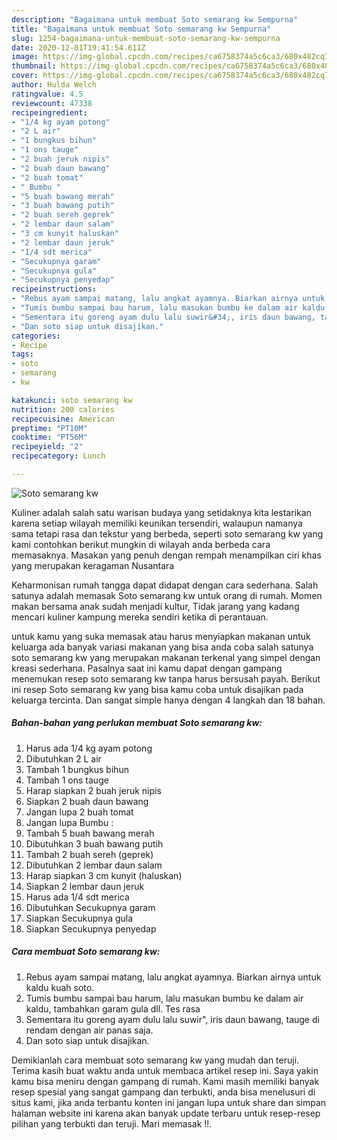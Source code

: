 ```yaml
---
description: "Bagaimana untuk membuat Soto semarang kw Sempurna"
title: "Bagaimana untuk membuat Soto semarang kw Sempurna"
slug: 1254-bagaimana-untuk-membuat-soto-semarang-kw-sempurna
date: 2020-12-01T19:41:54.611Z
image: https://img-global.cpcdn.com/recipes/ca6758374a5c6ca3/680x482cq70/soto-semarang-kw-foto-resep-utama.jpg
thumbnail: https://img-global.cpcdn.com/recipes/ca6758374a5c6ca3/680x482cq70/soto-semarang-kw-foto-resep-utama.jpg
cover: https://img-global.cpcdn.com/recipes/ca6758374a5c6ca3/680x482cq70/soto-semarang-kw-foto-resep-utama.jpg
author: Hulda Welch
ratingvalue: 4.5
reviewcount: 47338
recipeingredient:
- "1/4 kg ayam potong"
- "2 L air"
- "1 bungkus bihun"
- "1 ons tauge"
- "2 buah jeruk nipis"
- "2 buah daun bawang"
- "2 buah tomat"
- " Bumbu "
- "5 buah bawang merah"
- "3 buah bawang putih"
- "2 buah sereh geprek"
- "2 lembar daun salam"
- "3 cm kunyit haluskan"
- "2 lembar daun jeruk"
- "1/4 sdt merica"
- "Secukupnya garam"
- "Secukupnya gula"
- "Secukupnya penyedap"
recipeinstructions:
- "Rebus ayam sampai matang, lalu angkat ayamnya. Biarkan airnya untuk kaldu kuah soto."
- "Tumis bumbu sampai bau harum, lalu masukan bumbu ke dalam air kaldu, tambahkan garam gula dll. Tes rasa"
- "Sementara itu goreng ayam dulu lalu suwir&#34;, iris daun bawang, tauge di rendam dengan air panas saja."
- "Dan soto siap untuk disajikan."
categories:
- Recipe
tags:
- soto
- semarang
- kw

katakunci: soto semarang kw 
nutrition: 200 calories
recipecuisine: American
preptime: "PT10M"
cooktime: "PT56M"
recipeyield: "2"
recipecategory: Lunch

---
```



![Soto semarang kw](https://img-global.cpcdn.com/recipes/ca6758374a5c6ca3/680x482cq70/soto-semarang-kw-foto-resep-utama.jpg)

Kuliner adalah salah satu warisan budaya yang setidaknya kita lestarikan karena setiap wilayah memiliki keunikan tersendiri, walaupun namanya sama tetapi rasa dan tekstur yang berbeda, seperti soto semarang kw yang kami contohkan berikut mungkin di wilayah anda berbeda cara memasaknya. Masakan yang penuh dengan rempah menampilkan ciri khas yang merupakan keragaman Nusantara



Keharmonisan rumah tangga dapat didapat dengan cara sederhana. Salah satunya adalah memasak Soto semarang kw untuk orang di rumah. Momen makan bersama anak sudah menjadi kultur, Tidak jarang yang kadang mencari kuliner kampung mereka sendiri ketika di perantauan.

untuk kamu yang suka memasak atau harus menyiapkan makanan untuk keluarga ada banyak variasi makanan yang bisa anda coba salah satunya soto semarang kw yang merupakan makanan terkenal yang simpel dengan kreasi sederhana. Pasalnya saat ini kamu dapat dengan gampang menemukan resep soto semarang kw tanpa harus bersusah payah.
Berikut ini resep Soto semarang kw yang bisa kamu coba untuk disajikan pada keluarga tercinta. Dan sangat simple hanya dengan 4 langkah dan 18 bahan.


<!--inarticleads1-->

##### Bahan-bahan yang perlukan membuat Soto semarang kw:

1. Harus ada 1/4 kg ayam potong
1. Dibutuhkan 2 L air
1. Tambah 1 bungkus bihun
1. Tambah 1 ons tauge
1. Harap siapkan 2 buah jeruk nipis
1. Siapkan 2 buah daun bawang
1. Jangan lupa 2 buah tomat
1. Jangan lupa  Bumbu :
1. Tambah 5 buah bawang merah
1. Dibutuhkan 3 buah bawang putih
1. Tambah 2 buah sereh (geprek)
1. Dibutuhkan 2 lembar daun salam
1. Harap siapkan 3 cm kunyit (haluskan)
1. Siapkan 2 lembar daun jeruk
1. Harus ada 1/4 sdt merica
1. Dibutuhkan Secukupnya garam
1. Siapkan Secukupnya gula
1. Siapkan Secukupnya penyedap




<!--inarticleads2-->

##### Cara membuat  Soto semarang kw:

1. Rebus ayam sampai matang, lalu angkat ayamnya. Biarkan airnya untuk kaldu kuah soto.
1. Tumis bumbu sampai bau harum, lalu masukan bumbu ke dalam air kaldu, tambahkan garam gula dll. Tes rasa
1. Sementara itu goreng ayam dulu lalu suwir&#34;, iris daun bawang, tauge di rendam dengan air panas saja.
1. Dan soto siap untuk disajikan.




Demikianlah cara membuat soto semarang kw yang mudah dan teruji. Terima kasih buat waktu anda untuk membaca artikel resep ini. Saya yakin kamu bisa meniru dengan gampang di rumah. Kami masih memiliki banyak resep spesial yang sangat gampang dan terbukti, anda bisa menelusuri di situs kami, jika anda terbantu konten ini jangan lupa untuk share dan simpan halaman website ini karena akan banyak update terbaru untuk resep-resep pilihan yang terbukti dan teruji. Mari memasak !!. 
